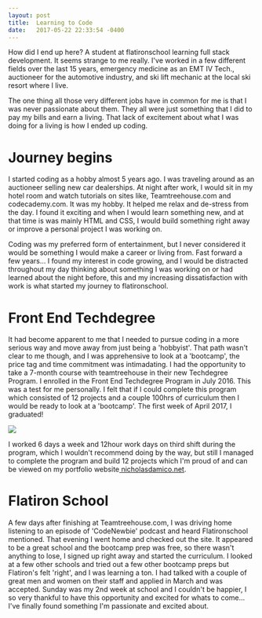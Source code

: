 ```yaml
---
layout: post
title:  Learning to Code 
date:   2017-05-22 22:33:54 -0400
---
```



How did I end up here? A student at flatironschool learning full stack development. It seems strange to me really. I've worked in a few different fields over the last 15 years, emergency medicine as an EMT IV Tech., auctioneer for the automotive industry, and ski lift mechanic at the local ski resort where I live. 

The one thing all those very different jobs have in common for me is that I was never passionate about them. They all were just something that I did to pay my bills and earn a living. That lack of excitement about what I was doing for a living is how I ended up coding.

# Journey begins

I started coding as a hobby almost 5 years ago. I was traveling around as an auctioneer selling new car dealerships. At night after work, I would sit in my hotel room and watch tutorials on sites like, Teamtreehouse.com and codecademy.com. It was my hobby. It helped me relax and de-stress from the day. I found it exciting and when I would learn something new, and at that time is was mainly HTML and CSS, I would build something right away or improve a personal project I was working on. 

Coding was my preferred form of entertainment, but I never considered it would be something I would make a career or living from. Fast forward a few years... I found my interest in code growing, and I would be distracted throughout my day thinking about something I was working on or had learned about the night before, this and my increasing dissatisfaction with work is what started my journey to flatironschool.

# Front End Techdegree

It had become apparent to me that I needed to pursue coding in a more serious way and move away from just being a 'hobbyist'. That path wasn't clear to me though, and I was apprehensive to look at a 'bootcamp', the price tag and time commitment was intimadating. I had the opportunity to take a 7-month course with teamtreehouse in their new Techdegree Program. I enrolled in the Front End Techdegree Program in July 2016. This was a test for me personally. I felt that if I could complete this program which consisted of 12 projects and a couple 100hrs of curriculum then I would be ready to look at a 'bootcamp'. The first week of April 2017, I graduated!

![](http://i.imgur.com/JRgoJTal.png)

I worked 6 days a week and 12hour work days on third shift during the program, which I wouldn't recommend doing by the way, but still I managed to complete the program and build 12 projects which I'm proud of and can be viewed on my portfolio website[ nicholasdamico.net](http://nicholasdamico.net).

# Flatiron School

A few days after finishing at Teamtreehouse.com, I was driving home listening to an episode of 'CodeNewbie' podcast and heard Flatironschool mentioned. That evening I went home and checked out the site. It appeared to be a great school and the bootcamp prep was free, so there wasn't anything to lose, I signed up right away and started the curriculum. I looked at a few other schools and tried out a few other bootcamp preps but Flatiron's felt 'right', and I was learning a ton. I had talked with a couple of great men and women on their staff and applied in March and was accepted. Sunday was my 2nd week at school and I couldn't be happier, I so very thankful to have this opportunity and excited for whats to come... I've finally found something I'm passionate and excited about.


